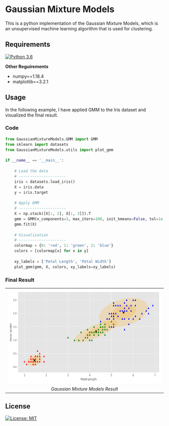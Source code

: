 # Gaussian Mixture Models

This is a python implementation of the Gaussian Mixture Models,
which is an unsupervised machine learning algorithm that is used for clustering.

## Requirements 
[![Python 3.6](https://img.shields.io/badge/python-3.6-blue.svg)](https://www.python.org/downloads/release/python-360/)

**Other Reguirements**
- numpy==1.18.4
- matplotlib==3.2.1

## Usage 
In the following example, I have applied GMM to the Iris dataset and visualized the final result.

### Code
``` python
from GaussianMixtureModels.GMM import GMM
from sklearn import datasets
from GaussianMixtureModels.utils import plot_gmm

if __name__ == '__main__':

    # Load the data
    # ---------------------
    iris = datasets.load_iris()
    X = iris.data
    y = iris.target

    # Apply GMM
    # ---------------------
    X = np.stack([X[:, 2], X[:, 3]]).T
    gmm = GMM(n_components=3, max_iters=100, init_kmeans=False, tol=1e-6)
    gmm.fit(X)

    # Visualization
    # ---------------------
    colormap = {0: 'red', 1: 'green', 2: 'blue'}
    colors = [colormap[x] for x in y]

    xy_labels = ['Petal Length', 'Petal Width']
    plot_gmm(gmm, X, colors, xy_labels=xy_labels)
```

### Final Result

<center>
  <table>
    <tr>
      <td><img src="plots/GMM_IRIS.png" with=600 height=300/></td>
    </tr>
    <tr>
      <td align="center"><em>Gaussian Mixture Models Result</em></td>
    </tr>
  </table>
</center>


## License
[![License: MIT](https://img.shields.io/badge/License-MIT-yellow.svg)](https://opensource.org/licenses/MIT)
